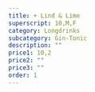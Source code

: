 ```yaml
---
title: + Lind & Lime
superscript: 10,M,F
category: Longdrinks
subcategory: Gin-Tonic
description: ""
price1: 10,2
price2: ""
price3: ""
order: 1
---
```

